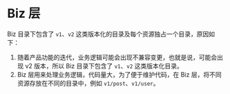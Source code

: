 # Biz 层

Biz 目录下包含了 `v1`、`v2` 这类版本化的目录及每个资源独占一个目录，原因如下：
1. 随着产品功能的迭代，业务逻辑可能会出现不兼容变更，也就是说，可能会出现 v2 版本，所以 Biz 目录下包含了 `v1`、`v2` 这类版本化目录。
2. Biz 层用来处理业务逻辑，代码量大，为了便于维护代码，在 Biz 层，将不同资源存放在不同的目录中，例如 `v1/post`、`v1/user`。
